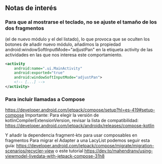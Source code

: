 ## Notas de interés

### Para que al mostrarse el teclado, no se ajuste el tamaño de los dos fragmentos 
(el de nuevo módulo y el del listado), lo que provoca que se oculten los botones de añadir nuevo módulo,
añadimos la propiedad android:windowSoftInputMode="adjustPan" en la etiqueta activity de las actividades
en las que nos interesa este comportamiento.
```xml
<activity
    android:name=".ui.MainActivity"
    android:exported="true"
    android:windowSoftInputMode="adjustPan">
    <!-- [...] -->
</activity>
```

### Para incluir llamadas a Compose
https://developer.android.com/jetpack/compose/setup?hl=es-419#setup-compose
Importante: Para elegir la versión de kotlinCompilerExtensionVersion, revisar
la lista de compatibilidad: https://developer.android.com/jetpack/androidx/releases/compose-kotlin

Y añadir la dependencia fragment-ktx para usar composables en fragmentos
Para migrar el Adapter a una LacyList podemos seguir esta guía:
https://developer.android.com/jetpack/compose/migrate/migration-scenarios/recycler-view
o este tutorial https://dev.to/mahendranv/using-viewmodel-livedata-with-jetpack-compose-31h8

   
